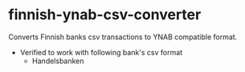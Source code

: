finnish-ynab-csv-converter
==========================

Converts Finnish banks csv transactions to YNAB compatible format. 

* Verified to work with following bank's csv format
  * Handelsbanken
